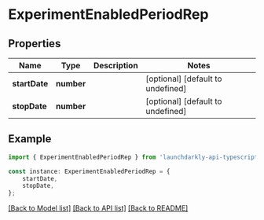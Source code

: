 # ExperimentEnabledPeriodRep


## Properties

Name | Type | Description | Notes
------------ | ------------- | ------------- | -------------
**startDate** | **number** |  | [optional] [default to undefined]
**stopDate** | **number** |  | [optional] [default to undefined]

## Example

```typescript
import { ExperimentEnabledPeriodRep } from 'launchdarkly-api-typescript';

const instance: ExperimentEnabledPeriodRep = {
    startDate,
    stopDate,
};
```

[[Back to Model list]](../README.md#documentation-for-models) [[Back to API list]](../README.md#documentation-for-api-endpoints) [[Back to README]](../README.md)
